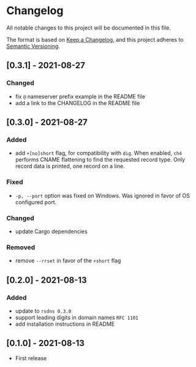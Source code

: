 # Changelog
All notable changes to this project will be documented in this file.

The format is based on [Keep a Changelog](https://keepachangelog.com/en/1.0.0/),
and this project adheres to [Semantic Versioning](https://semver.org/spec/v2.0.0.html).

## [0.3.1] - 2021-08-27
### Changed
- fix `@` nameserver prefix example in the README file
- add a link to the CHANGELOG in the README file

## [0.3.0] - 2021-08-27
### Added
- add `+[no]short` flag, for compatibility with `dig`. When enabled, `ch4` performs
  CNAME flattening to find the requested record type. Only record data is printed,
  one record on a line.

### Fixed
- `-p, --port` option was fixed on Windows. Was ignored in favor of OS configured port.

### Changed
- update Cargo dependencies

### Removed
- remove `--rrset` in favor of the `+short` flag

## [0.2.0] - 2021-08-13
### Added
- update to `rsdns 0.3.0`
- support leading digits in domain names `RFC 1101`
- add installation instructions in README

## [0.1.0] - 2021-08-13
- First release
